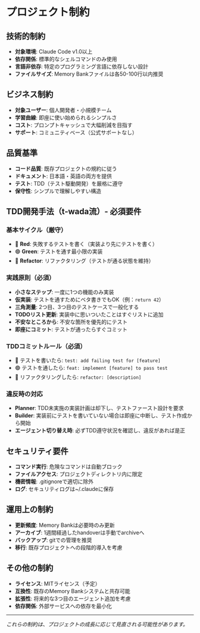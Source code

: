 # プロジェクト制約

## 技術的制約
- **対象環境**: Claude Code v1.0以上
- **依存関係**: 標準的なシェルコマンドのみ使用
- **言語非依存**: 特定のプログラミング言語に依存しない設計
- **ファイルサイズ**: Memory Bankファイルは各50-100行以内推奨

## ビジネス制約
- **対象ユーザー**: 個人開発者・小規模チーム
- **学習曲線**: 即座に使い始められるシンプルさ
- **コスト**: プロンプトキャッシュで大幅削減を目指す
- **サポート**: コミュニティベース（公式サポートなし）

## 品質基準
- **コード品質**: 既存プロジェクトの規約に従う
- **ドキュメント**: 日本語・英語の両方を提供
- **テスト**: TDD（テスト駆動開発）を厳格に遵守
- **保守性**: シンプルで理解しやすい構造

## TDD開発手法（t-wada流）- 必須要件

### 基本サイクル（厳守）
- 🔴 **Red**: 失敗するテストを書く（実装より先にテストを書く）
- 🟢 **Green**: テストを通す最小限の実装
- 🔵 **Refactor**: リファクタリング（テストが通る状態を維持）

### 実践原則（必須）
- **小さなステップ**: 一度に1つの機能のみ実装
- **仮実装**: テストを通すためにベタ書きでもOK（例：`return 42`）
- **三角測量**: 2つ目、3つ目のテストケースで一般化する
- **TODOリスト更新**: 実装中に思いついたことはすぐリストに追加
- **不安なところから**: 不安な箇所を優先的にテスト
- **即座にコミット**: テストが通ったらすぐコミット

### TDDコミットルール（必須）
- 🔴 テストを書いたら: `test: add failing test for [feature]`
- 🟢 テストを通したら: `feat: implement [feature] to pass test`
- 🔵 リファクタリングしたら: `refactor: [description]`

### 違反時の対応
- **Planner**: TDD未実施の実装計画は却下し、テストファースト設計を要求
- **Builder**: 実装前にテストを書いていない場合は即座に中断し、テスト作成から開始
- **エージェント切り替え時**: 必ずTDD遵守状況を確認し、違反があれば是正

## セキュリティ要件
- **コマンド実行**: 危険なコマンドは自動ブロック
- **ファイルアクセス**: プロジェクトディレクトリ内に限定
- **機密情報**: .gitignoreで適切に除外
- **ログ**: セキュリティログは~/.claudeに保存

## 運用上の制約
- **更新頻度**: Memory Bankは必要時のみ更新
- **アーカイブ**: 1週間経過したhandoverは手動でarchiveへ
- **バックアップ**: gitでの管理を推奨
- **移行**: 既存プロジェクトへの段階的導入を考慮

## その他の制約
- **ライセンス**: MITライセンス（予定）
- **互換性**: 既存のMemory Bankシステムと共存可能
- **拡張性**: 将来的な3つ目のエージェント追加を考慮
- **依存関係**: 外部サービスへの依存を最小化

---
*これらの制約は、プロジェクトの成長に応じて見直される可能性があります。*